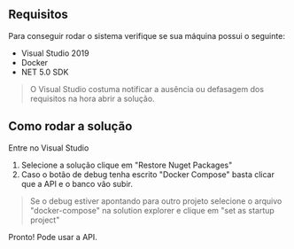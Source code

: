 ## Requisitos

Para conseguir rodar o sistema verifique se sua máquina possui o seguinte:

* Visual Studio 2019
* Docker
* NET 5.0 SDK

> O Visual Studio costuma notificar a ausência ou defasagem dos requisitos na hora abrir a solução. 

## Como rodar a solução

Entre no Visual Studio
1) Selecione a solução clique em "Restore Nuget Packages" 
2) Caso o botão de debug tenha escrito "Docker Compose" basta clicar que a API e o banco vão subir.

> Se o debug estiver apontando para outro projeto selecione o arquivo "docker-compose" na solution explorer e clique em "set as startup project"

Pronto! Pode usar a API.
